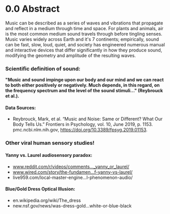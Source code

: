# 0.0 Abstract 
Music can be described as a series of waves and vibrations that propagate and reflect in a medium through time and space. For plants and animals, air is the most common medium sound travels through before tingling senses. Music varies widely across Earth and it's 7 continents; empirically, sound can be fast, slow, loud, quiet, and society has engineered numerous manual and interactive devices that differ significantly in how they produce sound, modifying the geometry and amplitude of the resulting waves.



### Scientific definition of sound:
**"Music and sound impinge upon our body and our mind and we can react to both either positively or negatively. Much depends, in this regard, on the frequency spectrum and the level of the sound stimuli..." (Reybrouck et al.).**

#### Data Sources:
- Reybrouck, Mark, et al. “Music and Noise: Same or Different? What Our Body Tells Us.” Frontiers in Psychology, vol. 10, June 2019, p. 1153. pmc.ncbi.nlm.nih.gov, https://doi.org/10.3389/fpsyg.2019.01153.


### Other viral human sensory studies!

#### Yanny vs. Laurel audiosensory paradox:
- www.reddit.com/r/videos/comments…_yanny_or_laurel/
- www.wired.com/story/the-fundamen…f-yanny-vs-laurel/
- live959.com/local-master-engine…l-phenomenon-audio/

#### Blue/Gold Dress Optical Illusion:
- en.wikipedia.org/wiki/The_dress
- new.nsf.gov/news/was-dress-gold…white-or-blue-black
